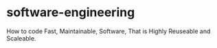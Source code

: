 # software-engineering
How to code Fast, Maintainable, Software, That is Highly Reuseable and Scaleable.
